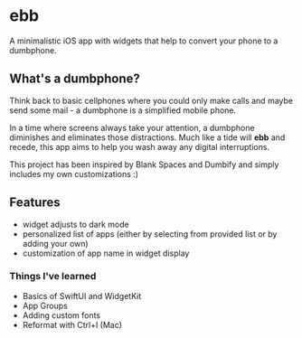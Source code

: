# ebb

A minimalistic iOS app with widgets that help to convert your phone to a dumbphone.

## What's a dumbphone?

Think back to basic cellphones where you could only make calls and maybe send some mail - a dumbphone is a simplified mobile phone.

In a time where screens always take your attention, a dumbphone diminishes and eliminates those distractions. Much like a tide will **ebb** and recede, this app aims to help you wash away any digital interruptions.

This project has been inspired by Blank Spaces and Dumbify and simply includes my own customizations :)

## Features

- widget adjusts to dark mode
- personalized list of apps (either by selecting from provided list or by adding your own)
- customization of app name in widget display



### Things I've learned

- Basics of SwiftUI and WidgetKit
- App Groups
- Adding custom fonts
- Reformat with Ctrl+I (Mac)


